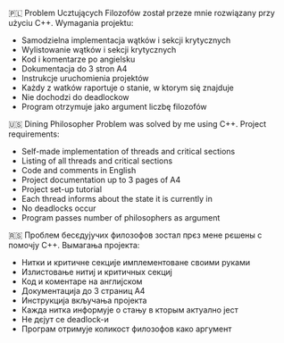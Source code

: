 🇵🇱
Problem Ucztujących Filozofów został przeze mnie rozwiązany przy użyciu C++.
Wymagania projektu:
- Samodzielna implementacja wątków i sekcji krytycznych
- Wylistowanie wątków i sekcji krytycznych 
- Kod i komentarze po angielsku
- Dokumentacja do 3 stron A4
- Instrukcje uruchomienia projektów
- Każdy z watków raportuje o stanie, w ktorym się znajduje
- Nie dochodzi do deadlockow
- Program otrzymuje jako argument liczbę filozofów 

🇺🇸
Dining Philosopher Problem was solved by me using C++.
Project requirements:
- Self-made implementation of threads and critical sections
- Listing of all threads and critical sections
- Code and comments in English
- Project documentation up to 3 pages of A4
- Project set-up tutorial
- Each thread informs about the state it is currently in
- No deadlocks occur
- Program passes number of philosophers as argument

🇷🇸
Проблем бесєдујучих филозофов зостал прєз мене рєшены с помочју C++.
Вымагања пројекта:
- Нитки и критичне секције имплементоване своими руками
- Излистовање нитиј и критичных секциј
- Код и коментаре на англијском
- Документација до 3 страниц A4
- Инструкција вкључања пројекта
- Кажда нитка информује о стању в кторым актуално јест
- Не дєјут се deadlock-и
- Програм отримује коликост филозофов како аргумент
